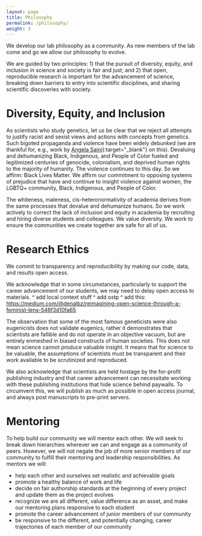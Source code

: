 ```yaml
---
layout: page
title: Philosophy
permalink: /philosophy/
weight: 3
---
```


We develop our lab philosophy as a community.  As new members of the lab come and go we allow our philosophy to evolve.

We are guided by two principles: 1) that the pursuit of diversity, equity, and inclusion in science and society is fair and just; and 2) that open, reproducible research is important for the advancement of science, breaking down barriers to entry into scientific disciplines, and sharing scientific discoveries with society.

# Diversity, Equity, and Inclusion

As scientists who study genetics, let us be clear that we reject all attempts to justify racist and sexist views and actions with concepts from genetics. Such bigoted propaganda and violence have been widely debunked (we are thankful for, e.g., work by [Angela Saini](https://www.angelasaini.co.uk/){:target="_blank"} on this). Devaluing and dehumanizing Black, Indigenous, and People of Color fueled and legitimized centuries of genocide, colonialism, and deprived human rights to the majority of humanity. The violence continues to this day. So we affirm: Black Lives Matter. We affirm our commitment to opposing systems of prejudice that have and continue to insight violence against women, the LGBTQ+ community,  Black, Indigenous, and People of Color.

The whiteness, maleness, cis-heteronormativity of academia derives from the same processes that devalue and dehumanize humans. So we work actively to correct the lack of inclusion and equity in academia by recruiting and hiring diverse students and colleagues. We value diversity. We work to ensure the communities we create together are safe for all of us.



# Research Ethics

We commit to transparency and reproducibility by making our code, data, and results open access. 

We acknowledge that in some circumstances, particularly to support the career advancement of our students, we may need to delay open access to materials.
^ add local context stuff
^ add ostp
^ add this: https://medium.com/@denalbz/reimagining-open-science-through-a-feminist-lens-546f3d10fa65

The observation that some of the most famous geneticists were also eugenicists does not validate eugenics, rather it demonstrates that scientists are fallible and do not operate in an objective vacuum, but are entirely enmeshed in biased constructs of human societies. This does not mean science cannot produce valuable insight. It means that for science to be valuable, the assumptions of scientists must be transparent and their work available to be scrutinized and reproduced. 

 We also acknowledge that scientists are held hostage by the for-profit publishing industry and that career advancement can necessitate working with these publishing institutions that hide science behind paywalls. To circumvent this, we will publish as much as possible in open access journal, and always post manuscripts to pre-print servers.

# Mentoring

To help build our community we will mentor each other. We will seek to break down hierarchies wherever we can and engage as a community of peers. However, we will not negate the job of more senior members of our community to fulfill their mentoring and leadership responsibilities. As mentors we will:

- help each other and ourselves set realistic and achievable goals
- promote a healthy balance of work and life
- decide on fair authorship standards at the beginning of every project and update them as the project evolves
- recognize we are all different, value difference as an asset, and make our mentoring plans responsive to each student
- promote the career advancement of junior members of our community
- be responsive to the different, and potentially changing, career trajectories of each member of our community
